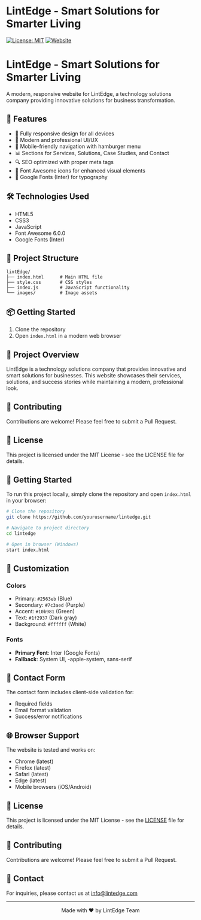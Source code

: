 # LintEdge - Smart Solutions for Smarter Living

[![License: MIT](https://img.shields.io/badge/License-MIT-yellow.svg)](https://opensource.org/licenses/MIT)
[![Website](https://img.shields.io/website?url=https%3A%2F%2Flintedge.com)](https://lintedge.com)

# LintEdge - Smart Solutions for Smarter Living

A modern, responsive website for LintEdge, a technology solutions company providing innovative solutions for business transformation.

## 🚀 Features

- 📱 Fully responsive design for all devices
- 🎨 Modern and professional UI/UX
- 📱 Mobile-friendly navigation with hamburger menu
- 📊 Sections for Services, Solutions, Case Studies, and Contact
- 🔍 SEO optimized with proper meta tags
- 🎨 Font Awesome icons for enhanced visual elements
- 🎨 Google Fonts (Inter) for typography

## 🛠 Technologies Used

- HTML5
- CSS3
- JavaScript
- Font Awesome 6.0.0
- Google Fonts (Inter)

## 📁 Project Structure

```
lintEdge/
├── index.html      # Main HTML file
├── style.css       # CSS styles
├── index.js        # JavaScript functionality
└── images/         # Image assets
```

## 📦 Getting Started

1. Clone the repository
2. Open `index.html` in a modern web browser

## 📝 Project Overview

LintEdge is a technology solutions company that provides innovative and smart solutions for businesses. This website showcases their services, solutions, and success stories while maintaining a modern, professional look.

## 🤝 Contributing

Contributions are welcome! Please feel free to submit a Pull Request.

## 📄 License

This project is licensed under the MIT License - see the LICENSE file for details.

## 🚀 Getting Started

To run this project locally, simply clone the repository and open `index.html` in your browser:

```bash
# Clone the repository
git clone https://github.com/yourusername/lintedge.git

# Navigate to project directory
cd lintedge

# Open in browser (Windows)
start index.html
```

## 🎨 Customization

### Colors
- Primary: `#2563eb` (Blue)
- Secondary: `#7c3aed` (Purple)
- Accent: `#10b981` (Green)
- Text: `#1f2937` (Dark gray)
- Background: `#ffffff` (White)

### Fonts
- **Primary Font**: Inter (Google Fonts)
- **Fallback**: System UI, -apple-system, sans-serif

## 📝 Contact Form

The contact form includes client-side validation for:
- Required fields
- Email format validation
- Success/error notifications

## 🌐 Browser Support

The website is tested and works on:
- Chrome (latest)
- Firefox (latest)
- Safari (latest)
- Edge (latest)
- Mobile browsers (iOS/Android)

## 📄 License

This project is licensed under the MIT License - see the [LICENSE](LICENSE) file for details.

## 🤝 Contributing

Contributions are welcome! Please feel free to submit a Pull Request.

## 📧 Contact

For inquiries, please contact us at [info@lintedge.com](mailto:info@lintedge.com)

---

<p align="center">
  Made with ❤️ by LintEdge Team
</p>
